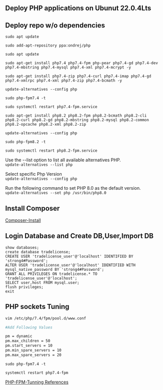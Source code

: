 <h2>  Deploy PHP applications on Ubunut 22.0.4Lts </h2>

## Deploy repo w/o dependencies

`sudo apt update`

`sudo add-apt-repository ppa:ondrej/php`

`sudo apt update`

`sudo apt-get install php7.4 php7.4-fpm php-pear php7.4-gd php7.4-dev php7.4-mbstring php7.4-mysql php7.4-xml php7.4-mcrypt -y`

`sudo apt-get install php7.4-zip php7.4-curl php7.4-imap php7.4-gd php7.4-xmlrpc php7.4-xml php7.4-zip php7.4-bcmath -y`

`update-alternatives --config php`

`sudo php-fpm7.4 -t`

`sudo systemctl restart php7.4-fpm.service`


`sudo apt-get install php8.2 php8.2-fpm php8.2-bcmath php8.2-cli php8.2-curl php8.2-gd php8.2-mbstring php8.2-mysql php8.2-common php8.2-opcache php8.2-xml php8.2-zip`

`update-alternatives --config php`

`sudo php-fpm8.2 -t`

`sudo systemctl restart php8.2-fpm.service`

Use the --list option to list all available alternatives PHP.\
`update-alternatives --list php`

Select specific Php Version\
`update-alternatives --config php`

Run the following command to set PHP 8.0 as the default version.\
`update-alternatives --set php /usr/bin/php8.0`

## Install Composer
[Composer-Install](https://getcomposer.org/download)



## Login Database and Create DB,User,Import DB
```shell
show databases;
create database tradelicense;
CREATE USER 'tradelicense_user'@'localhost' IDENTIFIED BY 'strong4#Password';
ALTER USER 'tradelicense_user'@'localhost' IDENTIFIED WITH mysql_native_password BY 'strong4#Password';  
GRANT ALL PRIVILEGES ON tradelicense.* TO 'tradelicense_user'@'localhost';
SELECT user,host FROM mysql.user;
flush privileges;
exit
```


## PHP sockets Tuning
```bash
vim /etc/php/7.4/fpm/pool.d/www.conf

#Add Following Values

pm = dynamic
pm.max_children = 50
pm.start_servers = 10
pm.min_spare_servers = 10
pm.max_spare_servers = 20
```
`sudo php-fpm7.4 -t`

`systemctl restart php7.4-fpm`

[PHP-FPM-Tunning References](https://spot13.com/pmcalculator/)
